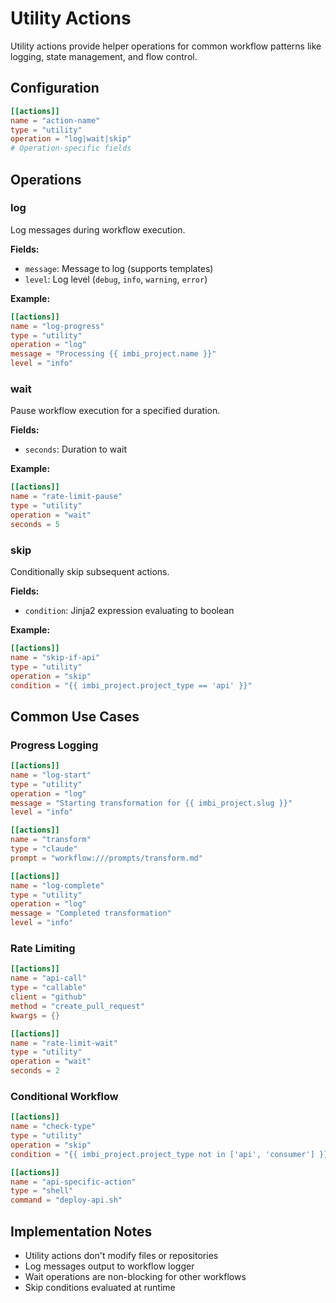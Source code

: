 # Utility Actions

Utility actions provide helper operations for common workflow patterns like logging, state management, and flow control.

## Configuration

```toml
[[actions]]
name = "action-name"
type = "utility"
operation = "log|wait|skip"
# Operation-specific fields
```

## Operations

### log

Log messages during workflow execution.

**Fields:**
- `message`: Message to log (supports templates)
- `level`: Log level (`debug`, `info`, `warning`, `error`)

**Example:**
```toml
[[actions]]
name = "log-progress"
type = "utility"
operation = "log"
message = "Processing {{ imbi_project.name }}"
level = "info"
```

### wait

Pause workflow execution for a specified duration.

**Fields:**
- `seconds`: Duration to wait

**Example:**
```toml
[[actions]]
name = "rate-limit-pause"
type = "utility"
operation = "wait"
seconds = 5
```

### skip

Conditionally skip subsequent actions.

**Fields:**
- `condition`: Jinja2 expression evaluating to boolean

**Example:**
```toml
[[actions]]
name = "skip-if-api"
type = "utility"
operation = "skip"
condition = "{{ imbi_project.project_type == 'api' }}"
```

## Common Use Cases

### Progress Logging

```toml
[[actions]]
name = "log-start"
type = "utility"
operation = "log"
message = "Starting transformation for {{ imbi_project.slug }}"
level = "info"

[[actions]]
name = "transform"
type = "claude"
prompt = "workflow:///prompts/transform.md"

[[actions]]
name = "log-complete"
type = "utility"
operation = "log"
message = "Completed transformation"
level = "info"
```

### Rate Limiting

```toml
[[actions]]
name = "api-call"
type = "callable"
client = "github"
method = "create_pull_request"
kwargs = {}

[[actions]]
name = "rate-limit-wait"
type = "utility"
operation = "wait"
seconds = 2
```

### Conditional Workflow

```toml
[[actions]]
name = "check-type"
type = "utility"
operation = "skip"
condition = "{{ imbi_project.project_type not in ['api', 'consumer'] }}"

[[actions]]
name = "api-specific-action"
type = "shell"
command = "deploy-api.sh"
```

## Implementation Notes

- Utility actions don't modify files or repositories
- Log messages output to workflow logger
- Wait operations are non-blocking for other workflows
- Skip conditions evaluated at runtime
